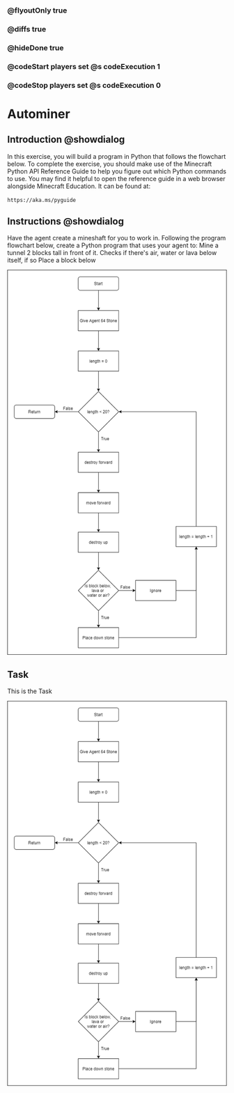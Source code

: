 ### @flyoutOnly true
### @diffs true
### @hideDone true
### @codeStart players set @s codeExecution 1
### @codeStop players set @s codeExecution 0

# Autominer

## Introduction @showdialog

In this exercise, you will build a program in Python that follows the flowchart below. To complete the exercise, you should make use of the Minecraft Python API Reference Guide to help you figure out which Python commands to use.
You may find it helpful to open the reference guide in a web browser alongside Minecraft Education. It can be found at:

`https://aka.ms/pyguide`

## Instructions @showdialog

Have the agent create a mineshaft for you to work in. Following the program flowchart below, create a Python program that uses your agent to:
Mine a tunnel 2 blocks tall in front of it.
Checks if there's air, water or lava below itself, if so
Place a block below

![Cover image](https://raw.githubusercontent.com/CausewayDigital/Minecraft-EE-MakeCode/refs/heads/master/tutorials/python-islands/island-7/autominer/flowchart.png)

## Task
This is the Task

![Cover image](https://raw.githubusercontent.com/CausewayDigital/Minecraft-EE-MakeCode/refs/heads/master/tutorials/python-islands/island-7/autominer/flowchart.png)

